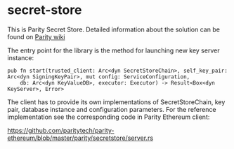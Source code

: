 # secret-store
This is Parity Secret Store. Detailed information about the solution can be found on [Parity wiki](https://wiki.parity.io/Secret-Store)

The entry point for the library is the method for launching new key server instance:

```
pub fn start(trusted_client: Arc<dyn SecretStoreChain>, self_key_pair: Arc<dyn SigningKeyPair>, mut config: ServiceConfiguration,
	db: Arc<dyn KeyValueDB>, executor: Executor) -> Result<Box<dyn KeyServer>, Error>
```

The client has to provide its own implementations of SecretStoreChain, key pair, database instance and configuration parameters.
For the reference implementation see the corresponding code in Parity Ethereum client:

https://github.com/paritytech/parity-ethereum/blob/master/parity/secretstore/server.rs
